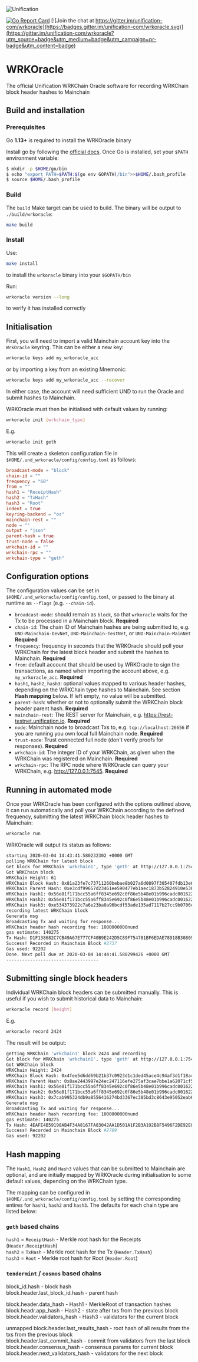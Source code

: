 ![Unification](https://raw.githubusercontent.com/unification-com/wrkoracle/master/unification_logoblack.png "Unification")

[![Go Report Card](https://goreportcard.com/badge/github.com/unification-com/wrkoracle)](https://goreportcard.com/report/github.com/unification-com/wrkoracle) [![Join the chat at https://gitter.im/unification-com/wrkoracle](https://badges.gitter.im/unification-com/wrkoracle.svg)](https://gitter.im/unification-com/wrkoracle?utm_source=badge&utm_medium=badge&utm_campaign=pr-badge&utm_content=badge)

# WRKOracle

The official Unification WRKChain Oracle software for recording WRKChain block header hashes 
to Mainchain

## Build and installation

### Prerequisites

Go **1.13+** is required to install the WRKOracle binary

Install go by following the [official docs](https://golang.org/doc/install).
Once Go is installed, set your `$PATH` environment variable:

```bash
$ mkdir -p $HOME/go/bin
$ echo "export PATH=$PATH:$(go env GOPATH)/bin">>$HOME/.bash_profile
$ source $HOME/.bash_profile
```

### Build

The `build` Make target can be used to build. The binary will be output to `./build/wrkoracle`:

```bash
make build
```

### Install

Use:

```bash
make install
```

to install the `wrkoracle` binary into your `$GOPATH/bin`

Run:

```bash
wrkoracle version --long
```

to verify it has installed correctly

## Initialisation

First, you will need to import a valid Mainchain account key into the `WrkOracle` keyring. This
can be either a new key:

```bash
wrkoracle keys add my_wrkoracle_acc
```

or by importing a key from an existing Mnemonic:

```bash
wrkoracle keys add my_wrkoracle_acc --recover
```

In either case, the account will need sufficient UND to run the Oracle and submit hashes to
Mainchain.

WRKOracle must then be initialised with default values by running:

```bash
wrkoracle init [wrkchain_type]
```

E.g.

```bash
wrkoracle init geth
```

This will create a skeleton configuration file in `$HOME/.und_wrkoracle/config/config.toml` as
follows:

```toml
broadcast-mode = "block"
chain-id = ""
frequency = "60"
from = ""
hash1 = "ReceiptHash"
hash2 = "TxHash"
hash3 = "Root"
indent = true
keyring-backend = "os"
mainchain-rest = ""
node = ""
output = "json"
parent-hash = true
trust-node = false
wrkchain-id = ""
wrkchain-rpc = ""
wrkchain-type = "geth"
```

## Configuration options

The configuration values can be set in `$HOME/.und_wrkoracle/config/config.toml`, or passed to
the binary at runtime as `--flags` (e.g. `--chain-id`).

- `broadcast-mode`: should remain as `block`, so that `wrkoracle` waits for the Tx to be processed in 
a Mainchain block. **Required**
- `chain-id`: The chain ID of Mainchain hashes are being submitted to, e.g. `UND-Mainchain-DevNet`, 
`UND-Mainchain-TestNet`, or `UND-Mainchain-MainNet` **Required**
- `frequency`: frequency in seconds that the WRKOracle should poll your WRKChain for the latest
block header and submit the hashes to Mainchain. **Required**
- `from`: default account that should be used by WRKOracle to sign the transactions, as named when
importing the account above, e.g. `my_wrkoracle_acc`. **Required**
- `hash1`, `hash2`, `hash3`: optional values mapped to various header hashes, depending on the WRKChain type
hashes to Mainchain. See section **Hash mapping** below. If left empty, no value will be submitted.
- `parent-hash`: whether or not to optionally submit the WRKChain block header parent hash. **Required**
- `mainchain-rest`: The REST server for Mainchain, e.g. https://rest-testnet.unification.io. **Required**
- `node`: Mainchain node to broadcast Txs to, e.g. `tcp://localhost:26656` if you are running you
own local full Mainchain node. **Required**
- `trust-node`: Trust connected full node (don't verify proofs for responses). **Required**
- `wrkchain-id`: The integer ID of your WRKChain, as given when the WRKChain was registered on Mainchain. **Required**
- `wrkchain-rpc`: The RPC node where WRKOracle can query your WRKChain, e.g. http://127.0.0.1:7545. **Required**

## Running in automated mode

Once your WRKOracle has been configured with the options outlined above, it can run automatically
and poll your WRKChain according to the defined frequency, submitting the latest WRKChain block header
hashes to Mainchain:

```bash
wrkoracle run
```

WRKOracle will output its status as follows:

```bash
starting 2020-03-04 14:43:41.580232302 +0000 GMT
polling WRKChain for latest block
Get block for WRKChain 'wrkchain1', type 'geth' at http://127.0.0.1:7545
Got WRKChain block
WRKChain Height: 61
WRKChain Block Hash: 0x81a23fe7c73711260bebae8b027a6d0897f305407fdb13e6ed0a4effdd2d6e74
WRKChain Parent Hash: 0xe3cdf99657d23461ee590477eb1aec1873b52824910e5369964039757defffdc
WRKChain Hash1: 0x56e81f171bcc55a6ff8345e692c0f86e5b48e01b996cadc001622fb5e363b421
WRKChain Hash2: 0x56e81f171bcc55a6ff8345e692c0f86e5b48e01b996cadc001622fb5e363b421
WRKChain Hash3: 0xe534373922c7a6e23ba0a96bcdf53ade135ad7117b27cc9b0706c3e02360e653
recording latest WRKChain block
Generate msg
Broadcasting Tx and waiting for response...
WRKChain header hash recording fee: 1000000000nund
gas estimate: 140275
Tx Hash: D1F138682C7CB49A67E777CF40B9E242D5C89F754781BF6EDAE78918B3080996
Success! Recorded in Mainchain Block #2737
Gas used: 92202
Done. Next poll due at 2020-03-04 14:44:41.580299426 +0000 GMT
-----------------------------------
```

## Submitting single block headers

Individual WRKChain block headers can be submitted manually. This is useful if you wish to submit
historical data to Mainchain:

```bash
wrkoracle record [height]
```

E.g.

```bash
wrkoracle record 2424
```

The result will be output:

```bash
getting WRKChain 'wrkchain1' block 2424 and recording
Get block for WRKChain 'wrkchain1', type 'geth' at http://127.0.0.1:7545
Got WRKChain block
WRKChain Height: 2424
WRKChain Block Hash: 0x4fee5d6dd69b21b37c0923d1c1ded45ace4c94af3d1f18a423ea2e25052c25d6
WRKChain Parent Hash: 0x8ae2443997e24ec247116efe275af3cae7bbe1a62071cf52c43cd0e233fac551
WRKChain Hash1: 0x56e81f171bcc55a6ff8345e692c0f86e5b48e01b996cadc001622fb5e363b421
WRKChain Hash2: 0x56e81f171bcc55a6ff8345e692c0f86e5b48e01b996cadc001622fb5e363b421
WRKChain Hash3: 0x7cab995324db9a8556416274bd3367ec385bd3c8643e95052eab60a8e9537681
Generate msg
Broadcasting Tx and waiting for response...
WRKChain header hash recording fee: 1000000000nund
gas estimate: 140275
Tx Hash: 4EAFE4B59198AB4F34A8167FA83042AA1D501A1F2B3A192B8F5496F2DE92E0A3
Success! Recorded in Mainchain Block #2789
Gas used: 92202
```

## Hash mapping

The `Hash1`, `Hash2` and `Hash3` values that can be submitted to Mainchain are optional, and are
initially mapped by WRKOracle during initialisation to some default values, depending on 
the WRKChain type.

The mapping can be configured in `$HOME/.und_wrkoracle/config/config.toml` by setting the
corresponding entires for `hash1`, `hash2` and `hash3`. The defaults for each chain type are
listed below:

### `geth` based chains

`hash1` = `ReceiptHash` - Merkle root hash for the Receipts (`Header.ReceiptHash`)  
`hash2` = `TxHash` - Merkle root hash for the Tx (`Header.TxHash`)  
`hash3` = `Root` - Merkle root hash for Root (`Header.Root`)  

### `tendermint` / `cosmos` based chains

block_id.hash - block hash  
block.header.last_block_id.hash - parent hash  

block.header.data_hash - Hash1 - MerkleRoot of transaction hashes  
block.headr.app_hash - Hash2 - state after txs from the previous block  
block.header.validators_hash - Hash3 - validators for the current block  

unmapped
block.header.last_results_hash - root hash of all results from the txs from the previous block  
block.header.last_commit_hash - commit from validators from the last block  
block.header.consensus_hash - consensus params for current block  
block.header.next_validators_hash - validators for the next block   
